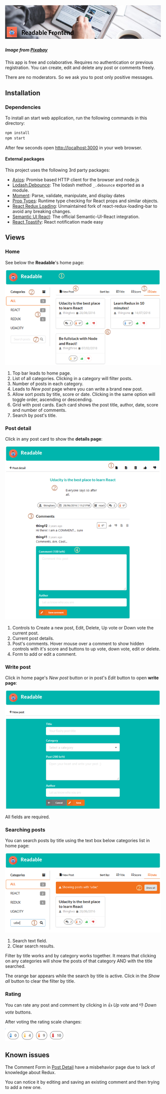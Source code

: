 # [![Readable Frontend](public/assets/img/app-cover.png)](https://pixabay.com/pt/homem-leitura-touchscreen-blog-791049/)
##### Image from [Pixabay](https://www.pixabay.com)

This app is free and colaborative. Requires no authentication or previous registration. You can create, edit and delete any post or comments freely.

There are no moderators. So we ask you to post only positive messages.

## Installation

### Dependencies

To install an start web application, run the following commands in this directory:

```sh
npm install
npm start
```

After few seconds open [http://localhost:3000](http://localhost:3000) in your web browser.

#### External packages

This project uses the following 3rd party packages:

* [Axios](https://www.npmjs.com/package/axios): Promise based HTTP client for the browser and node.js
* [Lodash.Debounce](https://www.npmjs.com/package/lodash.debounce): The lodash method `_.debounce` exported as a module.
* [Moment](https://www.npmjs.com/package/moment): Parse, validate, manipulate, and display dates
* [Prop Types](https://www.npmjs.com/package/prop-types): Runtime type checking for React props and similar objects.
* [React Redux Loading](https://www.npmjs.com/package/react-redux-loading): Unmaintained fork of react-redux-loading-bar to avoid any breaking changes.
* [Semantic UI React](https://www.npmjs.com/package/semantic-ui-react): The official Semantic-UI-React integration.
* [React Toastify](https://www.npmjs.com/package/react-toastify): React notification made easy

## Views

### Home

See below the **Readable**'s home page:

![Home Page](public/assets/img/home-page.png)

1) Top bar leads to home page.
2) List of all categories. Clicking in a category will filter posts.
3) Number of posts in each category.
4) Leads to *New post* page where you can write a brand new post.
5) Allow sort posts by title, score or date. Clicking in the same option will toggle order, ascending or descending.
6) Grid with post cards. Each card shows the post title, author, date, score and number of comments.
7) Search by post's title.

### Post detail

Click in any post card to show the **details page**:

![Post detail](public/assets/img/post-detail.png)

1) Controls to Create a new post, Edit, Delete, Up vote or Down vote the current post.
2) Current post details.
3) Post's comments. Hover mouse over a comment to show hidden controls with it's score and buttons to up vote, down vote, edit or delete.
4) Form to add or edit a comment.

### Write post

Click in home page's *New post* button or in post's *Edit* button to open **write page**:

![Write post](public/assets/img/post-write.png)

All fields are required.

### Searching posts

You can search posts by title using the text box below categories list in home page:

![Searching](public/assets/img/search-posts.png)

1) Search text field.
2) Clear search results.

Filter by title works and by category works together. It means that clicking on any categories will show the posts of that category AND with the title searched.

The orange bar appears while the search by title is active. Click in the *Show all* button to clear the filter by title.

### Rating

You can rate any post and comment by clicking in :thumbsup: *Up vote* and :thumbsdown: *Down vote* buttons.

After voting the rating scale changes:

![Rating scales](public/assets/img/rating-scales.png)

## Known issues

The Comment Form in [Post Detail](#post-detail) have a misbehavior page due to lack of knowledge about Redux.

You can notice it by editing and saving an existing comment and then trying to add a new one.